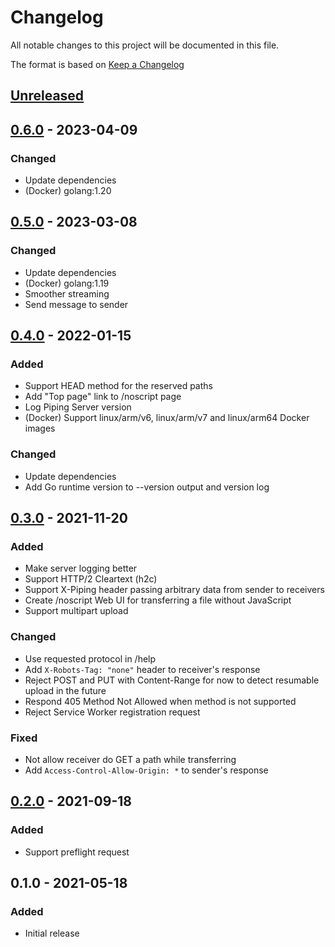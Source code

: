# Changelog
All notable changes to this project will be documented in this file.

The format is based on [Keep a Changelog](http://keepachangelog.com/en/1.0.0/)

## [Unreleased]

## [0.6.0] - 2023-04-09
### Changed
* Update dependencies
* (Docker) golang:1.20

## [0.5.0] - 2023-03-08
### Changed
* Update dependencies
* (Docker) golang:1.19
* Smoother streaming
* Send message to sender

## [0.4.0] - 2022-01-15
### Added
* Support HEAD method for the reserved paths
* Add "Top page" link to /noscript page
* Log Piping Server version
* (Docker) Support linux/arm/v6, linux/arm/v7 and linux/arm64 Docker images

### Changed
* Update dependencies
* Add Go runtime version to --version output and version log

## [0.3.0] - 2021-11-20
### Added
* Make server logging better
* Support HTTP/2 Cleartext (h2c)
* Support X-Piping header passing arbitrary data from sender to receivers
* Create /noscript Web UI for transferring a file without JavaScript
* Support multipart upload

### Changed
* Use requested protocol in /help
* Add `X-Robots-Tag: "none"` header to receiver's response
* Reject POST and PUT with Content-Range for now to detect resumable upload in the future
* Respond 405 Method Not Allowed when method is not supported
* Reject Service Worker registration request

### Fixed
* Not allow receiver do GET a path while transferring
* Add `Access-Control-Allow-Origin: *` to sender's response

## [0.2.0] - 2021-09-18
### Added
* Support preflight request

## 0.1.0 - 2021-05-18
### Added
* Initial release

[Unreleased]: https://github.com/nwtgck/go-piping-server/compare/v0.6.0...HEAD
[0.6.0]: https://github.com/nwtgck/go-piping-server/compare/v0.5.0...v0.6.0
[0.5.0]: https://github.com/nwtgck/go-piping-server/compare/v0.4.0...v0.5.0
[0.4.0]: https://github.com/nwtgck/go-piping-server/compare/v0.3.0...v0.4.0
[0.3.0]: https://github.com/nwtgck/go-piping-server/compare/v0.2.0...v0.3.0
[0.2.0]: https://github.com/nwtgck/go-piping-server/compare/v0.1.0...v0.2.0
